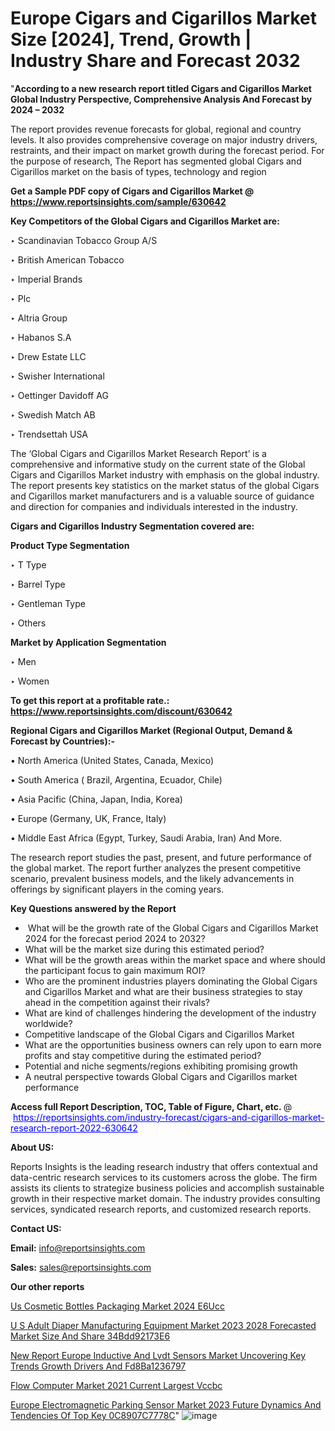 # Europe Cigars and Cigarillos Market Size [2024], Trend, Growth | Industry Share and Forecast 2032

"<strong>According to a new research report titled Cigars and Cigarillos Market Global Industry Perspective, Comprehensive Analysis And Forecast by 2024 – 2032</strong>

The report provides revenue forecasts for global, regional and country levels. It also provides comprehensive coverage on major industry drivers, restraints, and their impact on market growth during the forecast period. For the purpose of research, The Report has segmented global Cigars and Cigarillos market on the basis of types, technology and region

<strong>Get a Sample PDF copy of Cigars and Cigarillos Market </strong><strong>@<a href=https://www.reportsinsights.com/sample/630642 style=color:#0000ff;> https://www.reportsinsights.com/sample/630642</a></strong></font>

<strong>Key Competitors of the Global Cigars and Cigarillos Market are:</strong>

‣ Scandinavian Tobacco Group A/S

‣ British American Tobacco

‣ Imperial Brands

‣ Plc

‣ Altria Group

‣ Habanos S.A

‣ Drew Estate LLC

‣ Swisher International

‣ Oettinger Davidoff AG

‣ Swedish Match AB

‣ Trendsettah USA

The ‘Global Cigars and Cigarillos Market Research Report’ is a comprehensive and informative study on the current state of the Global Cigars and Cigarillos Market industry with emphasis on the global industry. The report presents key statistics on the market status of the global Cigars and Cigarillos market manufacturers and is a valuable source of guidance and direction for companies and individuals interested in the industry.

<strong>Cigars and Cigarillos Industry Segmentation covered are:</strong>

<strong>Product Type Segmentation</strong>

‣    T Type

‣ Barrel Type

‣ Gentleman Type

‣ Others

<strong>Market by Application Segmentation</strong>

‣   Men

‣ Women

<strong>To get this report at a profitable rate.: <a href=https://www.reportsinsights.com/discount/630642 style=color:#0000ff;>https://www.reportsinsights.com/discount/630642</a></strong></font>

<strong>Regional Cigars and Cigarillos Market (Regional Output, Demand &amp; Forecast by Countries):-</strong>

• North America (United States, Canada, Mexico)

• South America ( Brazil, Argentina, Ecuador, Chile)

• Asia Pacific (China, Japan, India, Korea)

• Europe (Germany, UK, France, Italy)

• Middle East Africa (Egypt, Turkey, Saudi Arabia, Iran) And More.

The research report studies the past, present, and future performance of the global market. The report further analyzes the present competitive scenario, prevalent business models, and the likely advancements in offerings by significant players in the coming years.

<strong>Key Questions answered by the Report</strong>
<ul>
  <li> What will be the growth rate of the Global Cigars and Cigarillos Market 2024 for the forecast period 2024 to 2032?</li>
  <li>What will be the market size during this estimated period?</li>
  <li>What will be the growth areas within the market space and where should the participant focus to gain maximum ROI?</li>
  <li>Who are the prominent industries players dominating the Global Cigars and Cigarillos Market and what are their business strategies to stay ahead in the competition against their rivals?</li>
  <li>What are kind of challenges hindering the development of the industry worldwide?</li>
  <li>Competitive landscape of the Global Cigars and Cigarillos Market</li>
  <li>What are the opportunities business owners can rely upon to earn more profits and stay competitive during the estimated period?</li>
  <li>Potential and niche segments/regions exhibiting promising growth</li>
  <li>A neutral perspective towards Global Cigars and Cigarillos market performance</li>
</ul>
<strong>Access full Report Description, TOC, Table of Figure, Chart, etc. </strong>@  <a href=https://reportsinsights.com/industry-forecast/cigars-and-cigarillos-market-research-report-2022-630642 style=color:#0000ff;>https://reportsinsights.com/industry-forecast/cigars-and-cigarillos-market-research-report-2022-630642</a></font>

<strong><strong>About US</strong>:</strong>

Reports Insights is the leading research industry that offers contextual and data-centric research services to its customers across the globe. The firm assists its clients to strategize business policies and accomplish sustainable growth in their respective market domain. The industry provides consulting services, syndicated research reports, and customized research reports.

<strong>Contact US:</strong>

<p class=""""><b>Email:</b> <a href=mailto:info@reportsinsights.com>info@reportsinsights.com</a></p>
<p class=""""><b>Sales:</b> <a href=mailto:sales@reportsinsights.com>sales@reportsinsights.com</a></p>

<strong>Our other reports</strong>

<a href=https://www.linkedin.com/pulse/us-cosmetic-bottles-packaging-market-2024-e6ucc/>Us Cosmetic Bottles Packaging Market 2024 E6Ucc</a>

<a href=https://medium.com/@sakshi.reportsinsights/u-s-adult-diaper-manufacturing-equipment-market-2023-2028-forecasted-market-size-and-share-34bdd92173e6>U S Adult Diaper Manufacturing Equipment Market 2023 2028 Forecasted Market Size And Share 34Bdd92173E6</a>

<a href=https://medium.com/@singhaakesh50/new-report-europe-inductive-and-lvdt-sensors-market-uncovering-key-trends-growth-drivers-and-fd8ba1236797>New Report Europe Inductive And Lvdt Sensors Market Uncovering Key Trends Growth Drivers And Fd8Ba1236797</a>

<a href=https://www.linkedin.com/pulse/flow-computer-market-2021-current-largest-vccbc/>Flow Computer Market 2021 Current Largest Vccbc</a>

<a href=https://medium.com/@swatiga40/europe-electromagnetic-parking-sensor-market-2023-future-dynamics-and-tendencies-of-top-key-0c8907c7778c>Europe Electromagnetic Parking Sensor Market 2023 Future Dynamics And Tendencies Of Top Key 0C8907C7778C</a>"
![image](https://github.com/aakesh123242/RIMarket/assets/158431203/a9456ad8-52a7-4267-b144-b730960836f7)
